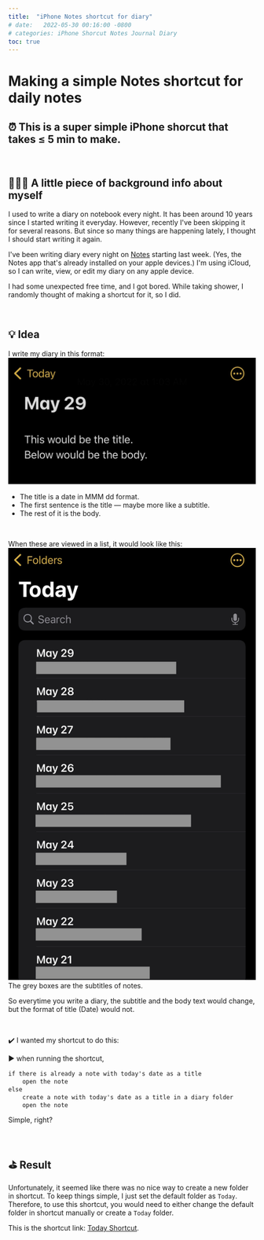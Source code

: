 ```yaml
---
title:  "iPhone Notes shortcut for diary"
# date:   2022-05-30 00:16:00 -0800
# categories: iPhone Shorcut Notes Journal Diary
toc: true
---
```

# Making a simple Notes shortcut for daily notes

## ⏰ This is a super simple iPhone shorcut that takes ≤ 5 min to make.

<br>

## 🙋🏻‍♀️ A little piece of background info about myself

I used to write a diary on notebook every night. It has been around 10 years since I started writing it everyday. However, recently I've been skipping it for several reasons. But since so many things are happening lately, I thought I should start writing it again.

I've been writing diary every night on [Notes](https://support.apple.com/en-us/HT205773) starting last week. (Yes, the Notes app that's already installed on your apple devices.) I'm using iCloud, so I can write, view, or edit my diary on any apple device.

I had some unexpected free time, and I got bored. While taking shower, I randomly thought of making a shortcut for it, so I did.

<br>

## 💡 Idea

I write my diary in this format:
![My diary format](https://raw.githubusercontent.com/jenniverse/jennybrain.com/main/_posts/pics/220530/example_diary.png)
- The title is a date in MMM dd format.
- The first sentence is the title — maybe more like a subtitle.
- The rest of it is the body.
  
<br>

When these are viewed in a list, it would look like this:
![My diary list](https://raw.githubusercontent.com/jenniverse/jennybrain.com/main/_posts/pics/220530/example_list.png)
The grey boxes are the subtitles of notes.

So everytime you write a diary, the subtitle and the body text would change, but the format of title (Date) would not.

<br>

✔️ I wanted my shortcut to do this:

▶️ when running the shortcut,
```
if there is already a note with today's date as a title
    open the note
else
    create a note with today's date as a title in a diary folder
    open the note
```
Simple, right?

<br>

## ⛳️ Result

Unfortunately, it seemed like there was no nice way to create a new folder in shortcut. To keep things simple, I just set the default folder as `Today`. Therefore, to use this shortcut, you would need to either change the default folder in shortcut manually or create a `Today` folder.

This is the shortcut link:
[Today Shortcut](https://www.icloud.com/shortcuts/e67233dbec1642ee9737f667deadd42e).

<br>

